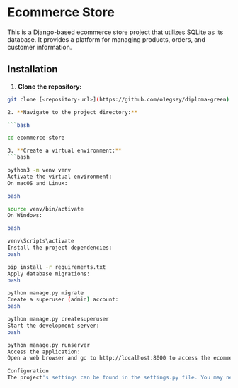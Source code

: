 # Ecommerce Store

This is a Django-based ecommerce store project that utilizes SQLite as its database. It provides a platform for managing products, orders, and customer information.

## Installation

1. **Clone the repository:**

```bash
git clone [<repository-url>](https://github.com/o1egsey/diploma-green)

2. **Navigate to the project directory:**

```bash

cd ecommerce-store

3. **Create a virtual environment:**
```bash

python3 -m venv venv
Activate the virtual environment:
On macOS and Linux:

bash

source venv/bin/activate
On Windows:

bash

venv\Scripts\activate
Install the project dependencies:
bash

pip install -r requirements.txt
Apply database migrations:
bash

python manage.py migrate
Create a superuser (admin) account:
bash

python manage.py createsuperuser
Start the development server:
bash

python manage.py runserver
Access the application:
Open a web browser and go to http://localhost:8000 to access the ecommerce store.

Configuration
The project's settings can be found in the settings.py file. You may need to configure certain settings such as database connections, static files, and email settings depending on your deployment environment.
